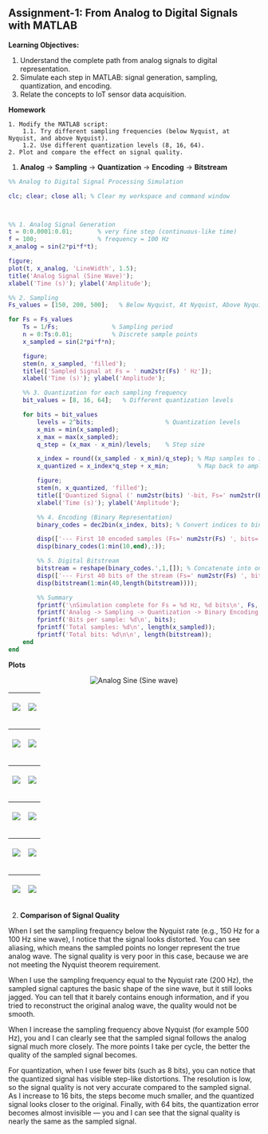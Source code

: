 ## Assignment-1: From Analog to Digital Signals with MATLAB

**Learning Objectives:**

1. Understand the complete path from analog signals to digital representation.
2. Simulate each step in MATLAB: signal generation, sampling, quantization, and encoding.    
3. Relate the concepts to IoT sensor data acquisition.

**Homework**

    1. Modify the MATLAB script:
        1.1. Try different sampling frequencies (below Nyquist, at Nyquist, and above Nyquist).
        1.2. Use different quantization levels (8, 16, 64).
    2. Plot and compare the effect on signal quality.


1. **Analog** -> **Sampling** -> **Quantization** -> **Encoding** -> **Bitstream**


```Matlab
%% Analog to Digital Signal Processing Simulation

clc; clear; close all; % Clear my workspace and command window



%% 1. Analog Signal Generation
t = 0:0.0001:0.01;       % very fine step (continuous-like time)
f = 100;                 % frequency = 100 Hz
x_analog = sin(2*pi*f*t);

figure;
plot(t, x_analog, 'LineWidth', 1.5);
title('Analog Signal (Sine Wave)');
xlabel('Time (s)'); ylabel('Amplitude');

%% 2. Sampling
Fs_values = [150, 200, 500];   % Below Nyquist, At Nyquist, Above Nyquist

for Fs = Fs_values
    Ts = 1/Fs;               % Sampling period
    n = 0:Ts:0.01;           % Discrete sample points
    x_sampled = sin(2*pi*f*n);

    figure;
    stem(n, x_sampled, 'filled');
    title(['Sampled Signal at Fs = ' num2str(Fs) ' Hz']);
    xlabel('Time (s)'); ylabel('Amplitude');

    %% 3. Quantization for each sampling frequency
    bit_values = [8, 16, 64];   % Different quantization levels

    for bits = bit_values
        levels = 2^bits;                    % Quantization levels
        x_min = min(x_sampled);
        x_max = max(x_sampled);
        q_step = (x_max - x_min)/levels;    % Step size

        x_index = round((x_sampled - x_min)/q_step); % Map samples to indices
        x_quantized = x_index*q_step + x_min;        % Map back to amplitude

        figure;
        stem(n, x_quantized, 'filled');
        title(['Quantized Signal (' num2str(bits) '-bit, Fs=' num2str(Fs) ' Hz)']);
        xlabel('Time (s)'); ylabel('Amplitude');

        %% 4. Encoding (Binary Representation)
        binary_codes = dec2bin(x_index, bits); % Convert indices to binary words

        disp(['--- First 10 encoded samples (Fs=' num2str(Fs) ', bits=' num2str(bits) ') ---']);
        disp(binary_codes(1:min(10,end),:));

        %% 5. Digital Bitstream
        bitstream = reshape(binary_codes.',1,[]); % Concatenate into one string
        disp(['--- First 40 bits of the stream (Fs=' num2str(Fs) ', bits=' num2str(bits) ') ---']);
        disp(bitstream(1:min(40,length(bitstream))));

        %% Summary
        fprintf('\nSimulation complete for Fs = %d Hz, %d bits\n', Fs, bits);
        fprintf('Analog -> Sampling -> Quantization -> Binary Encoding -> Digital Stream\n');
        fprintf('Bits per sample: %d\n', bits);
        fprintf('Total samples: %d\n', length(x_sampled));
        fprintf('Total bits: %d\n\n', length(bitstream));
    end
end
```

**Plots**


<p align="center">
  <img src="https://github.com/user-attachments/assets/22bcbf99-a7c0-43e8-ad0e-18ec868606c1" alt="Analog Sine (Sine wave)" title="Analog Sine (Sine wave)">
</p>

| <p align="center"><img src="https://github.com/user-attachments/assets/495afb88-630a-4d29-a8e7-6976180526ab"/><br/></p> | <p align="center"><img src="https://github.com/user-attachments/assets/d48313dd-6ef8-4aff-b777-6d46cd526416"/><br/></p> |
| ------------------------------------------------------------------------------------- | ------------------------------------------------------------------------------------- |

| <p align="center"><img src="https://github.com/user-attachments/assets/9aba5231-0829-4533-872b-535a989f20cc"/><br/></p> | <p align="center"><img src="https://github.com/user-attachments/assets/b0ea39cc-fbe6-4b04-a538-54f0b4791119"/><br/></p> |
| ---------------------------------------------------------------------------------------------| ------------------------------------------------------------------------------------- |

| <p align="center"><img src="https://github.com/user-attachments/assets/6b9991e9-8e29-4aef-bd6c-66c5a8f41daf"/><br/></p> | <p align="center"><img src="https://github.com/user-attachments/assets/a5631cc5-1085-4fb5-8840-83b12d3cab72"/><br/></p> |
| ------------------------------------------------------------------------------------- | ------------------------------------------------------------------------------------- |

| <p align="center"><img src="https://github.com/user-attachments/assets/1683ce95-aec5-4173-a9fd-91e67507f658"/><br/></p> | <p align="center"><img src="https://github.com/user-attachments/assets/05265eef-02e3-48f5-9f51-bd2f2a25813f"/><br/></p> |
| ---------------------------------------------------------------------------------------------| ------------------------------------------------------------------------------------- |

| <p align="center"><img src="https://github.com/user-attachments/assets/3b1d3c63-d7e7-43bd-b4ab-5e1383db21a1"/><br/></p> | <p align="center"><img src="https://github.com/user-attachments/assets/3a3f2537-c032-4525-af72-1611c0f85a3d"/><br/></p> |
| ------------------------------------------------------------------------------------- | ------------------------------------------------------------------------------------- |

| <p align="center"><img src="https://github.com/user-attachments/assets/e7f42e69-d9f6-4e6e-8a57-f491999d703e"/><br/></p> | <p align="center"><img src="https://github.com/user-attachments/assets/f4bd0ace-5343-4be0-8de0-d6c4f6372b52"/><br/></p> |
| ---------------------------------------------------------------------------------------------| ------------------------------------------------------------------------------------- |


2. **Comparison of Signal Quality**

When I set the sampling frequency below the Nyquist rate (e.g., 150 Hz for a 100 Hz sine wave), I notice that the signal looks distorted. You can see aliasing, which means the sampled points no longer represent the true analog wave. The signal quality is very poor in this case, because we are not meeting the Nyquist theorem requirement.

When I use the sampling frequency equal to the Nyquist rate (200 Hz), the sampled signal captures the basic shape of the sine wave, but it still looks jagged. You can tell that it barely contains enough information, and if you tried to reconstruct the original analog wave, the quality would not be smooth.

When I increase the sampling frequency above Nyquist (for example 500 Hz), you and I can clearly see that the sampled signal follows the analog signal much more closely. The more points I take per cycle, the better the quality of the sampled signal becomes.

For quantization, when I use fewer bits (such as 8 bits), you can notice that the quantized signal has visible step-like distortions. The resolution is low, so the signal quality is not very accurate compared to the sampled signal. As I increase to 16 bits, the steps become much smaller, and the quantized signal looks closer to the original. Finally, with 64 bits, the quantization error becomes almost invisible — you and I can see that the signal quality is nearly the same as the sampled signal.